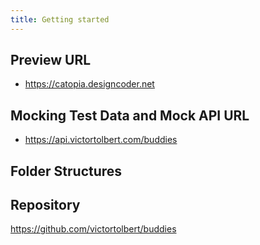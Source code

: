 ```yaml
---
title: Getting started
---
```


## Preview URL

- <https://catopia.designcoder.net>

## Mocking Test Data and Mock API URL

- https://api.victortolbert.com/buddies

## Folder Structures

## Repository

https://github.com/victortolbert/buddies
